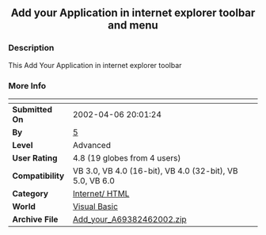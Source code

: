 ﻿<div align="center">

## Add your Application in internet explorer toolbar and menu


</div>

### Description

This Add Your Application in internet explorer toolbar
 
### More Info
 


<span>             |<span>
---                |---
**Submitted On**   |2002-04-06 20:01:24
**By**             |[5](https://github.com/Planet-Source-Code/PSCIndex/blob/master/ByAuthor/5.md)
**Level**          |Advanced
**User Rating**    |4.8 (19 globes from 4 users)
**Compatibility**  |VB 3\.0, VB 4\.0 \(16\-bit\), VB 4\.0 \(32\-bit\), VB 5\.0, VB 6\.0
**Category**       |[Internet/ HTML](https://github.com/Planet-Source-Code/PSCIndex/blob/master/ByCategory/internet-html__1-34.md)
**World**          |[Visual Basic](https://github.com/Planet-Source-Code/PSCIndex/blob/master/ByWorld/visual-basic.md)
**Archive File**   |[Add\_your\_A69382462002\.zip](https://github.com/Planet-Source-Code/5-add-your-application-in-internet-explorer-toolbar-and-menu__1-33518/archive/master.zip)








